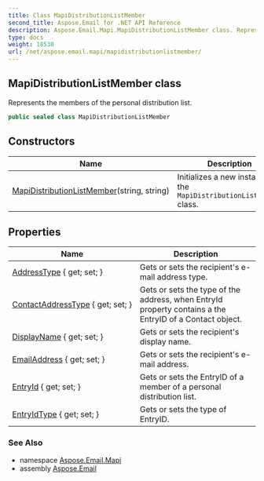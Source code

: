 ```yaml
---
title: Class MapiDistributionListMember
second_title: Aspose.Email for .NET API Reference
description: Aspose.Email.Mapi.MapiDistributionListMember class. Represents the members of the personal distribution list
type: docs
weight: 18530
url: /net/aspose.email.mapi/mapidistributionlistmember/
---
```

## MapiDistributionListMember class

Represents the members of the personal distribution list.

```csharp
public sealed class MapiDistributionListMember
```

## Constructors

| Name | Description |
| --- | --- |
| [MapiDistributionListMember](mapidistributionlistmember/)(string, string) | Initializes a new instance of the `MapiDistributionListMember` class. |

## Properties

| Name | Description |
| --- | --- |
| [AddressType](../../aspose.email.mapi/mapidistributionlistmember/addresstype/) { get; set; } | Gets or sets the recipient's e-mail address type. |
| [ContactAddressType](../../aspose.email.mapi/mapidistributionlistmember/contactaddresstype/) { get; set; } | Gets or sets the type of the address, when EntryId property contains a the EntryID of a Contact object. |
| [DisplayName](../../aspose.email.mapi/mapidistributionlistmember/displayname/) { get; set; } | Gets or sets the recipient's display name. |
| [EmailAddress](../../aspose.email.mapi/mapidistributionlistmember/emailaddress/) { get; set; } | Gets or sets the recipient's e-mail address. |
| [EntryId](../../aspose.email.mapi/mapidistributionlistmember/entryid/) { get; set; } | Gets or sets the EntryID of a member of a personal distribution list. |
| [EntryIdType](../../aspose.email.mapi/mapidistributionlistmember/entryidtype/) { get; set; } | Gets or sets the type of EntryID. |

### See Also

* namespace [Aspose.Email.Mapi](../../aspose.email.mapi/)
* assembly [Aspose.Email](../../)


